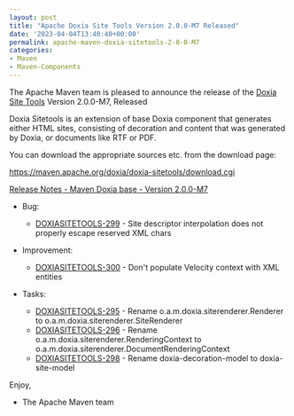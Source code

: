 ```yaml
---
layout: post
title: "Apache Doxia Site Tools Version 2.0.0-M7 Released"
date: '2023-04-04T13:40:40+00:00'
permalink: apache-maven-doxia-sitetools-2-0-0-M7
categories:
- Maven
- Maven-Components
---
```

The Apache Maven team is pleased to announce the release of the
[Doxia Site Tools](https://maven.apache.org/doxia/doxia-sitetools/) Version 2.0.0-M7,
Released

Doxia Sitetools is an extension of base Doxia component that generates either
HTML sites, consisting of decoration and content that was generated by Doxia,
or documents like RTF or PDF.

You can download the appropriate sources etc. from the download page:

https://maven.apache.org/doxia/doxia-sitetools/download.cgi

[Release Notes - Maven Doxia base - Version 2.0.0-M7](https://issues.apache.org/jira/secure/ReleaseNote.jspa?projectId=12317320&version=12353068)

* Bug:
  * [DOXIASITETOOLS-299](https://issues.apache.org/jira/browse/DOXIASITETOOLS-299) - Site descriptor interpolation does not properly escape reserved XML chars
 
* Improvement:
  * [DOXIASITETOOLS-300](https://issues.apache.org/jira/browse/DOXIASITETOOLS-300) - Don't populate Velocity context with XML entities
 
* Tasks:
  * [DOXIASITETOOLS-295](https://issues.apache.org/jira/browse/DOXIASITETOOLS-295) - Rename o.a.m.doxia.siterenderer.Renderer to o.a.m.doxia.siterenderer.SiteRenderer
  * [DOXIASITETOOLS-296](https://issues.apache.org/jira/browse/DOXIASITETOOLS-296) - Rename o.a.m.doxia.siterenderer.RenderingContext to o.a.m.doxia.siterenderer.DocumentRenderingContext
  * [DOXIASITETOOLS-298](https://issues.apache.org/jira/browse/DOXIASITETOOLS-298) - Rename doxia-decoration-model to doxia-site-model
  
Enjoy,
- The Apache Maven team 